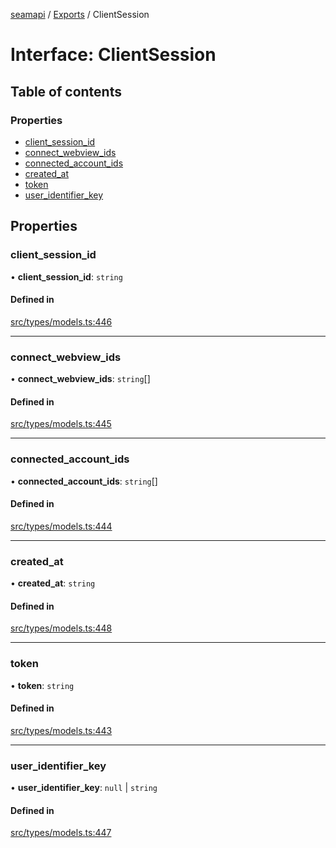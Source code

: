 [seamapi](../README.md) / [Exports](../modules.md) / ClientSession

# Interface: ClientSession

## Table of contents

### Properties

- [client\_session\_id](ClientSession.md#client_session_id)
- [connect\_webview\_ids](ClientSession.md#connect_webview_ids)
- [connected\_account\_ids](ClientSession.md#connected_account_ids)
- [created\_at](ClientSession.md#created_at)
- [token](ClientSession.md#token)
- [user\_identifier\_key](ClientSession.md#user_identifier_key)

## Properties

### client\_session\_id

• **client\_session\_id**: `string`

#### Defined in

[src/types/models.ts:446](https://github.com/seamapi/javascript/blob/main/src/types/models.ts#L446)

___

### connect\_webview\_ids

• **connect\_webview\_ids**: `string`[]

#### Defined in

[src/types/models.ts:445](https://github.com/seamapi/javascript/blob/main/src/types/models.ts#L445)

___

### connected\_account\_ids

• **connected\_account\_ids**: `string`[]

#### Defined in

[src/types/models.ts:444](https://github.com/seamapi/javascript/blob/main/src/types/models.ts#L444)

___

### created\_at

• **created\_at**: `string`

#### Defined in

[src/types/models.ts:448](https://github.com/seamapi/javascript/blob/main/src/types/models.ts#L448)

___

### token

• **token**: `string`

#### Defined in

[src/types/models.ts:443](https://github.com/seamapi/javascript/blob/main/src/types/models.ts#L443)

___

### user\_identifier\_key

• **user\_identifier\_key**: ``null`` \| `string`

#### Defined in

[src/types/models.ts:447](https://github.com/seamapi/javascript/blob/main/src/types/models.ts#L447)
